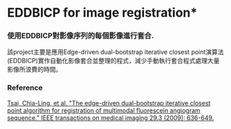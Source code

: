 # EDDBICP for image registration*
### 使用EDDBICP對影像序列的每個影像進行套合.

該project主要是應用Edge-driven dual-bootstrap iterative closest point演算法(EDDBICP)實作自動化影像套合並整理的程式，減少手動執行套合程式處理大量影像所浪費的時間。

### Reference
[Tsai, Chia-Ling, et al. "The edge-driven dual-bootstrap iterative closest point algorithm for registration of multimodal fluorescein angiogram sequence." IEEE transactions on medical imaging 29.3 (2009): 636-649.](https://ieeexplore.ieee.org/document/5223602)